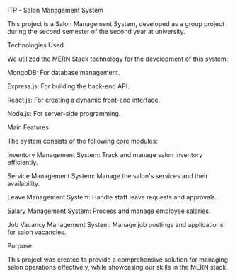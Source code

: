 ITP - Salon Management System

This project is a Salon Management System, developed as a group project during the second semester of the second year at university.

Technologies Used

We utilized the MERN Stack technology for the development of this system:

MongoDB: For database management.

Express.js: For building the back-end API.

React.js: For creating a dynamic front-end interface.

Node.js: For server-side programming.

Main Features

The system consists of the following core modules:

Inventory Management System: Track and manage salon inventory efficiently.

Service Management System: Manage the salon's services and their availability.

Leave Management System: Handle staff leave requests and approvals.

Salary Management System: Process and manage employee salaries.

Job Vacancy Management System: Manage job postings and applications for salon vacancies.

Purpose

This project was created to provide a comprehensive solution for managing salon operations effectively, while showcasing our skills in the MERN stack.
